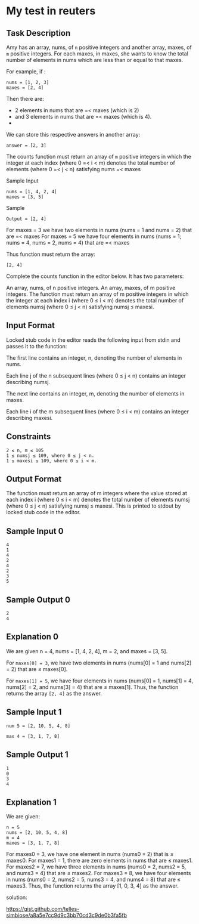 # My test in reuters
## Task Description

Amy has an array, nums, of `n` positive integers
and another array, maxes, of `m` positive
integers. For each maxes, in maxes, she wants
to know the total number of elements in nums
which are less than or equal to that maxes.

For example, if :

    nums = [1, 2, 3]
    maxes = [2, 4]

Then there are:
- 2 elements in nums that are =< maxes (which is 2)
- and 3 elements in nums that are =< maxes (which is 4).
- 
We can store this respective answers in another array:

    answer = [2, 3]

The counts function must return an array of
`m` positive integers in which the integer
at each index (where 0 =< i < m) denotes
the total number of elements (where 0 =< j < n)
satisfying nums =< maxes

Sample Input

    nums = [1, 4, 2, 4]
    maxes = [3, 5]

Sample

    Output = [2, 4]

For maxes = 3 we have two elements in nums (nums = 1 and nums = 2)
that are =< maxes For maxes = 5 we have four elements in nums (nums = 1; nums = 4, nums = 2, nums = 4) that are =< maxes

Thus function must return the array:

    [2, 4]

Complete the counts function in the editor below. It has two parameters:

An array, nums, of n positive integers.
An array, maxes, of m positive integers.
The function must return an array of m positive
integers in which the integer at each index i (where 0 ≤ i < m)
denotes the total number of elements numsj (where 0 ≤ j < n) satisfying numsj ≤ maxesi.



## Input Format

Locked stub code in the editor reads the following input from stdin and passes it to the function:

The first line contains an integer, n, denoting the number of elements in nums.

Each line j of the n subsequent lines (where 0 ≤ j < n) contains an integer describing numsj.

The next line contains an integer, m, denoting the number of elements in maxes.

Each line i of the m subsequent lines (where 0 ≤ i < m) contains an integer describing maxesi.



## Constraints

    2 ≤ n, m ≤ 105
    1 ≤ numsj ≤ 109, where 0 ≤ j < n.
    1 ≤ maxesi ≤ 109, where 0 ≤ i < m.


## Output Format

The function must return an array of m integers where the value stored at each index i (where 0 ≤ i < m) denotes the total number of elements numsj (where 0 ≤ j < n) satisfying numsj ≤ maxesi. This is printed to stdout by locked stub code in the editor.


## Sample Input 0

    4
    1
    4
    2
    4
    2
    3
    5


## Sample Output 0

    2
    4


## Explanation 0

We are given n = 4, nums = [1, 4, 2, 4], m = 2, and maxes = [3, 5].

For `maxes[0] = 3`, we have two elements in nums (nums[0] = 1 and nums[2] = 2) that are ≤ maxes[0].

For `maxes[1] = 5`, we have four elements in nums (nums[0] = 1, nums[1] = 4, nums[2] = 2, and nums[3] = 4) that are ≤ maxes[1].
Thus, the function returns the array `[2, 4]` as the answer.

## Sample Input 1

    num 5 = [2, 10, 5, 4, 8] 
    
    max 4 = [3, 1, 7, 8]


## Sample Output 1

    1
    0
    3
    4


## Explanation 1

We are given:

    n = 5
    nums = [2, 10, 5, 4, 8]
    m = 4
    maxes = [3, 1, 7, 8]

For maxes0 = 3, we have one element in nums (nums0 = 2) that is ≤ maxes0.
For maxes1 = 1, there are zero elements in nums that are ≤ maxes1.
For maxes2 = 7, we have three elements in nums (nums0 = 2, nums2 = 5, and nums3 = 4) that are ≤ maxes2.
For maxes3 = 8, we have four elements in nums (nums0 = 2, nums2 = 5, nums3 = 4, and nums4 = 8) that are ≤ maxes3.
Thus, the function returns the array [1, 0, 3, 4] as the answer.



solution:

https://gist.github.com/telles-simbiose/a8a5e7cc9d9c3bb70cd3c9de0b3fa5fb

